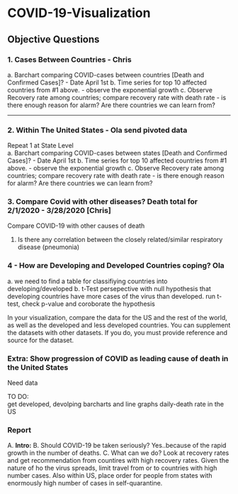# COVID-19-Visualization

## Objective Questions 

### 1. Cases Between Countries - Chris

a. Barchart comparing COVID-cases between countries [Death and Confirmed Cases]? - Date April 1st
b. Time series for top 10 affected countries from #1 above. - observe the exponential growth
c. Observe Recovery rate among countries; compare recovery rate with death rate - is there enough reason for alarm? Are there countries we can learn from?


- - - - 
### 2. Within The United States - Ola send pivoted data
Repeat 1 at State Level <br>
a. Barchart comparing COVID-cases between states [Death and Confirmed Cases]? - Date April 1st
b. Time series for top 10 affected countries from #1 above. - observe the exponential growth
c. Observe Recovery rate among countries; compare recovery rate with death rate - is there enough reason for alarm? Are there countries we can learn from? 

### 3. Compare Covid with other diseases? Death total for 2/1/2020 - 3/28/2020 [Chris]
Compare COVID-19 with other causes of death
1. Is there any correlation between the closely related/similar respiratory disease (pneumonia)


### 4 - How are Developing and Developed Countries coping? Ola
a. we need to find a table for classifiying countries into developing/developed
b. t-Test persepective with null hypothesis that developing countries have more cases of the virus than developed. 
run t-test, check p-value and coroborate the hypothesis <br>

In your visualization, compare the data for the US and the rest of the world, as well as the developed and less developed countries. You can supplement the datasets with other datasets. If you do, you must provide reference and source for the dataset.


### Extra: Show progression of COVID as leading cause of death in the United States
Need data

TO DO: <br>
get developed, devolping
barcharts and line graphs
daily-death rate in the US 



### Report 
A. **Intro:** 
B. Should COVID-19 be taken seriously? Yes..because of the rapid growth in the number of deaths. 
C. What can we do? 
    Look at recovery rates and get recommendation from countires with high recovery rates.
    Given the nature of ho the virus spreads, limit travel from or to countries with high number cases. 
    Also within US, place order for people from states with enormously high number of cases in self-quarantine. 
    

    




